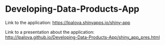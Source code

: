 # Developing-Data-Products-App

Link to the application:
https://lpalova.shinyapps.io/shiny-app

Link to a presentation about the application:
http://lpalova.github.io/Developing-Data-Products-App/shiny_app_pres.html 

